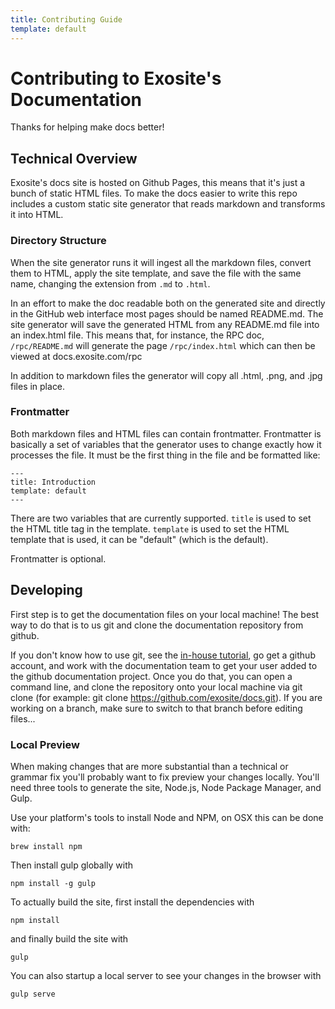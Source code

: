 ```yaml
---
title: Contributing Guide
template: default
---
```


# Contributing to Exosite's Documentation

Thanks for helping make docs better!

## Technical Overview

Exosite's docs site is hosted on Github Pages, this means that it's just a bunch
of static HTML files. To make the docs easier to write this repo includes a
custom static site generator that reads markdown and transforms it into HTML.

### Directory Structure

When the site generator runs it will ingest all the markdown files, convert them
to HTML, apply the site template, and save the file with the same name, changing
the extension from `.md` to `.html`.

In an effort to make the doc readable both on the generated site and directly in
the GitHub web interface most pages should be named README.md. The site
generator will save the generated HTML from any README.md file into an
index.html file. This means that, for instance, the RPC doc, `/rpc/README.md`
will generate the page `/rpc/index.html` which can then be viewed at
docs.exosite.com/rpc

In addition to markdown files the generator will copy all .html, .png, and .jpg
files in place.

### Frontmatter

Both markdown files and HTML files can contain frontmatter. Frontmatter is
basically a set of variables that the generator uses to change exactly how it
processes the file. It must be the first thing in the file and be formatted
like:

```
---
title: Introduction
template: default
---
```

There are two variables that are currently supported. `title` is used to set the
HTML title tag in the template. `template` is used to set the HTML template that
is used, it can be "default" (which is the default).

Frontmatter is optional.

## Developing

First step is to get the documentation files on your local machine!  The best
way to do that is to us git and clone the documentation repository from 
github.  

If you don't know how to use git, see the <a href="https://i.exosite.com/display/ENG/GIT+Usage+Guide">in-house tutorial</a>, go get a github account, and work 
with the documentation team to get your user added to the github documentation 
project.  Once you do that, you can open a command line, and clone the 
repository onto your local machine via git clone (for example: git clone 
https://github.com/exosite/docs.git).  If you are working on a branch, make 
sure to switch to that branch before editing files...

### Local Preview

When making changes that are more substantial than a technical or grammar fix
you'll probably want to fix preview your changes locally. You'll need three
tools to generate the site, Node.js, Node Package Manager, and Gulp.

Use your platform's tools to install Node and NPM, on OSX this can be done with:

```
brew install npm
```

Then install gulp globally with

```
npm install -g gulp
```

To actually build the site, first install the dependencies with 

```
npm install
```

and finally build the site with 

```
gulp
```

You can also startup a local server to see your changes in the browser with

```
gulp serve
```
